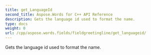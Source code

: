 ```yaml
---
title: get_LanguageId
second_title: Aspose.Words for C++ API Reference
description: Gets the language id used to format the name. 
type: docs
weight: 0
url: /cpp/aspose.words.fields/fieldgreetingline/get_languageid/
---
```


Gets the language id used to format the name. 

